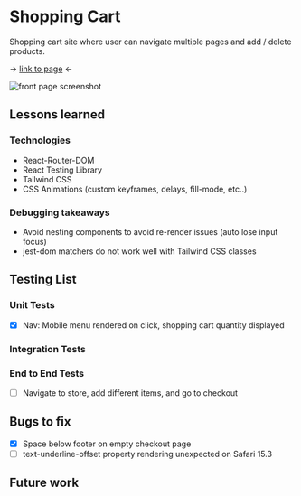 # Shopping Cart

Shopping cart site where user can navigate multiple pages and add / delete products.

-> <a href="https://sumedh-inamdar.github.io/shopping-cart/">link to page</a> <-

![front page screenshot](./src/assets/shoppingCartScreenshot.png)

## Lessons learned

### Technologies
- React-Router-DOM
- React Testing Library
- Tailwind CSS
- CSS Animations (custom keyframes, delays, fill-mode, etc..)

### Debugging takeaways
* Avoid nesting components to avoid re-render issues (auto lose input focus)
* jest-dom matchers do not work well with Tailwind CSS classes

## Testing List

### Unit Tests
- [x] Nav: Mobile menu rendered on click, shopping cart quantity displayed

### Integration Tests

### End to End Tests
- [ ] Navigate to store, add different items, and go to checkout

## Bugs to fix

- [x] Space below footer on empty checkout page
- [ ] text-underline-offset property rendering unexpected on Safari 15.3

## Future work
